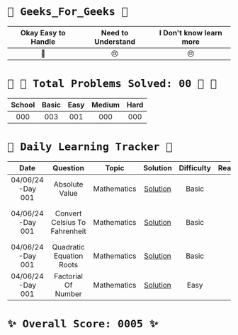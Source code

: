 # `🌟 Geeks_For_Geeks 🌟`



|                   Okay Easy to Handle                   |                          Need to Understand                          | I Don't know learn more |
| :------------------------------------------------------: | :-------------------------------------------------------------------: | :---------------------: |
|                            💚                            |                                  😢                                  |           😔           |




# `💝 🏃 Total Problems Solved: 00 🏃 💝`


| School | Basic | Easy | Medium | Hard |
| :--:   | :----: | :--: | :--: | :--: |
|   000  |  003  | 001  | 000  | 000  |



# `💪 Daily Learning Tracker 👏`


|        Date        |                                                                                               Question                                                                                               |    Topic    |                                             Solution                                             | Difficulty | Reaction |                                    Description                                    |
| :-----------------: | :---------------------------------------------------------------------------------------------------------------------------------------------------------------------------------------------------: | :------------: | :-----------------------------------------------------------------------------------------------: | :--------: | :------: | :--------------------------------------------------------------------------------: |
|  04/06/24 -Day 001  |  Absolute Value  |  Mathematics  |  [Solution](https://github.com/sireesha-siri/Geeks_For_Geeks/blob/5854180680dcdf8a4513dbc926f132c66f0d9dfb/1.%20Mathematics/1.Absolute_Value.py)  |  Basic  |  💚  |  Arithemetic operation  |
|  04/06/24 -Day 001  |  Convert Celsius To Fahrenheit  |  Mathematics  |  [Solution](https://github.com/sireesha-siri/Geeks_For_Geeks/blob/main/1.%20Mathematics/2.Convert_Celsius_To_Fahrenheit.py)  |   Basic  |  💚  |  Mathematical formula on temperature conversion |
|  04/06/24 -Day 001  |  Quadratic Equation Roots  |  Mathematics  |  [Solution](https://github.com/sireesha-siri/Geeks_For_Geeks/blob/main/1.%20Mathematics/3.Quadratic_Equation_Roots.py)  |   Basic  |  💚  |  Mathematical formula on quadratics |
|  04/06/24 -Day 001  |  Factorial Of Number  |  Mathematics  |  [Solution](https://github.com/sireesha-siri/Geeks_For_Geeks/blob/main/1.%20Mathematics/4.Factorial_Of_Number.py)  |  Easy  |  💚  |  Arithemetic operation  |




# `✨ Overall Score: 0005 ✨`